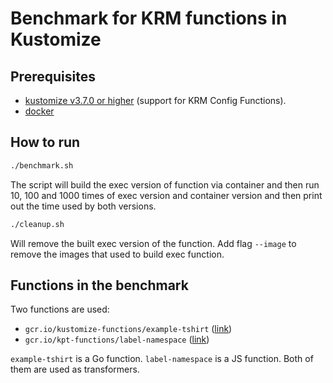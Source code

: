 # Benchmark for KRM functions in Kustomize

## Prerequisites

 - [kustomize v3.7.0 or higher](https://kubernetes-sigs.github.io/kustomize/installation) (support for KRM Config Functions).
 - [docker](https://github.com/kubernetes-sigs/kustomize/pull/docker.com)

## How to run

```bash
./benchmark.sh
```

The script will build the exec version of function via container and then run 10, 100 and 1000 times of exec version and container version and then print out the time used by both versions.

```bash
./cleanup.sh
```
Will remove the built exec version of the function. Add flag `--image` to remove the images that used to build exec function.

## Functions in the benchmark

Two functions are used:

 - `gcr.io/kustomize-functions/example-tshirt` ([link](https://github.com/kubernetes-sigs/kustomize/blob/master/functions/examples/injection-tshirt-sizes/image/main.go))
 - `gcr.io/kpt-functions/label-namespace`	 ([link](https://github.com/GoogleContainerTools/kpt-functions-sdk/blob/master/ts/hello-world/src/label_namespace.ts))

 `example-tshirt` is a Go function. `label-namespace` is a JS function. Both of them are used as transformers.
